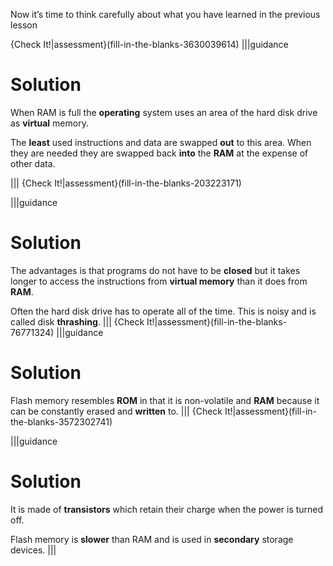 Now it’s time to think carefully about what you have learned in the previous lesson

{Check It!|assessment}(fill-in-the-blanks-3630039614)
|||guidance
# Solution
When RAM is full the **operating** system uses an area of the hard disk drive as **virtual** memory. 

The **least** used instructions and data are swapped **out** to this area. When they are needed they are swapped back **into** the **RAM** at the expense of other data.

|||
{Check It!|assessment}(fill-in-the-blanks-203223171)

|||guidance
# Solution


The advantages is that programs do not have to be **closed** but it takes longer to access the instructions from **virtual memory** than it does from **RAM**. 

Often the hard disk drive has to operate all of the time. This is noisy and is called disk **thrashing**.
|||
{Check It!|assessment}(fill-in-the-blanks-76771324)
|||guidance
# Solution
Flash memory resembles **ROM** in that it is non-volatile and **RAM** because it can be constantly erased and **written** to. 
|||
{Check It!|assessment}(fill-in-the-blanks-3572302741)

|||guidance
# Solution
It is made of **transistors** which retain their charge when the power is turned off. 

Flash memory is **slower** than RAM and is used in **secondary** storage devices.
|||
